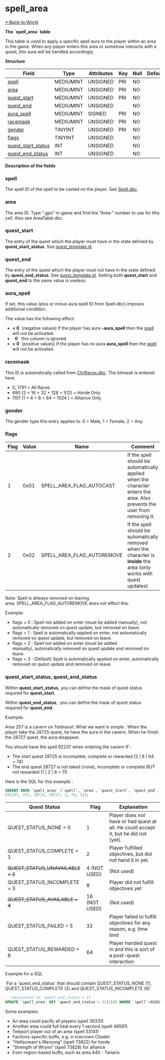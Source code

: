 # spell\_area

[<-Back-to:World](database-world.md)

**The \`spell\_area\` table**

This table is used to apply a specific spell aura to the player within an area in the game. When any player enters this area or somehow interacts with a quest, this aura will be handled accordingly.

**Structure**

| Field                   | Type      | Attributes | Key | Null | Default | Extra | Comment |
| ----------------------- | --------- | ---------- | --- | ---- | ------- | ----- | ------- |
| [spell][1]              | MEDIUMINT | UNSIGNED   | PRI | NO   |         |       |         |
| [area][2]               | MEDIUMINT | UNSIGNED   | PRI | NO   |         |       |         |
| [quest_start][3]        | MEDIUMINT | UNSIGNED   | PRI | NO   |         |       |         |
| [quest_end][4]          | MEDIUMINT | UNSIGNED   |     | NO   |         |       |         |
| [aura_spell][5]         | MEDIUMINT | SIGNED     | PRI | NO   |         |       |         |
| [racemask][6]           | MEDIUMINT | UNSIGNED   | PRI | NO   |         |       |         |
| [gender][7]             | TINYINT   | UNSIGNED   | PRI | NO   |         |       |         |
| [flags][8]              | TINYINT   | UNSIGNED   |     | NO   |         |       |         |
| [quest_start_status][9] | INT       | UNSIGNED   |     | NO   |         |       |         |
| [quest_end_status][10]  | INT       | UNSIGNED   |     | NO   |         |       |         |

[1]: #spell
[2]: #area
[3]: #quest_start
[4]: #quest_end
[5]: #aura_spell
[6]: #racemask
[7]: #gender
[8]: #flags
[9]: #quest_start_status
[10]: #quest_end_status

**Description of the fields**

### spell

The spell ID of the spell to be casted on the player. See [Spell.dbc](Spell).

### area

The area ID. Type ".gps" in-game and find the "Area:" number to use for this cell. Also see AreaTable.dbc.

### quest\_start

The entry of the quest which the player must have in the state defined by **quest\_start\_status**. See [quest\_template.id](quest_template#id).

### quest\_end

The entry of the quest which the player must not have in the state defined by **quest\_end\_status**. See [quest\_template.id](quest_template#id). Setting both **quest\_start** and **quest\_end** to the same value is useless.

### aura\_spell

If set, this value (plus or minus aura spell ID from Spell.dbc) imposes additional condition.

The value has the following effect:

- **< 0**  (negative values) If the player has aura **-aura\_spell** then the [spell](#spell_area-spell) will not be activated.
-   **0**   this column is ignored.
- **> 0**  (positive values) If the player has no aura **aura\_spell** then the [spell](#spell_area-spell) will not be activated.

### racemask

This ID is automatically called from [ChrRaces.dbc](ChrRaces). The bitmask is entered here.

- 0, 1791 = All Races
- 690 (2 + 16 + 32 + 128 + 512) = Horde Only
- 1101 (1 + 4 + 8 + 64 + 1024 ) = Alliance Only

### gender

The gender type this entry applies to. 0 = Male, 1 = Female, 2 = Any.

### flags

| Flag | Value | Name                          | Comment                                                                                                                   |
| ---- | ----- | ----------------------------- | ------------------------------------------------------------------------------------------------------------------------- |
| 1    | 0x01  | SPELL\_AREA\_FLAG\_AUTOCAST   | If the spell should be automatically applied when the character enters the area. Also prevents the user from removing it. |
| 2    | 0x02  | SPELL\_AREA\_FLAG\_AUTOREMOVE | If the spell should be automatically removed when the character is **inside** the area (only works with quest updates)    |

Note: Spell is allways removed on leaving area, SPELL\_AREA\_FLAG\_AUTOREMOVE does not effect this.

Example:

- flags = 0 : Spell not added on enter (must be added manually), not automatically removed on quest update, but removed on leave.
- flags = 1 : Spell is automatically applied on enter, not automatically removed on quest update, but removed on leave.
- flags = 2 : Spell not added on enter (must be added manually), automatically removed on quest update and removed on leave.
- flags = 3 : (Default) Spell is automatically applied on enter, automatically removed on quest update and removed on leave.

### quest\_start\_status, quest\_end\_status

Within **quest\_start\_status**, you can define the mask of quest status required for **quest\_start**.

Within **quest\_end\_status**,  you can define the mask of quest status required for **quest\_end**. 

Example:

Area 257 is a cavern on Teldrassil. What we want is simple : When the player take the 28725 quest, he have the aura in the cavern. When he finish the 28727 quest, the aura disappear.

You should have the spell 92237 when entering the cavern IF :

- The start quest 28725 is incomplete, complete or rewarded (2 | 8 | 64 = 74) 
- The end quest 28727 is not taked (none), incomplete or complete BUT not rewarded (1 | 2 | 8 = 11)

Here is the SQL for this example : 

```sql
INSERT INTO `spell_area` (`spell`, `area`, `quest_start`, `quest_end`, `autocast`, `quest_start_status`, `quest_end_status`) VALUES 
(92237, 257, 28725, 28727, 1, 74, 11);
```

| Quest Status                       | Flag          | Explanation                                                                         |
| ---------------------------------- | ------------- | ----------------------------------------------------------------------------------- |
| QUEST\_STATUS\_NONE = 0            | 1             | Player does not have or had quest at all. He could accept it, but he did not (yet). |
| QUEST\_STATUS\_COMPLETE = 1        | 2             | Player fulfilled objectives, but did not hand it in yet.                            |
| ~~QUEST\_STATUS\_UNAVAILABLE = 2~~ | 4 (NOT USED)  | (Not used)                                                                          |
| QUEST\_STATUS\_INCOMPLETE = 3      | 8             | Player did not fulfill objectives yet                                               |
| ~~QUEST\_STATUS\_AVAILABLE = 4~~   | 16 (NOT USED) | (Not used)                                                                          |
| QUEST\_STATUS\_FAILED = 5          | 32            | Player failed to fulfill objectives for any reason, e.g. time limit                 |
| QUEST\_STATUS\_REWARDED = 6        | 64            | Player handed quest in and this is sort of a post-quest interaction                 |

Example for a SQL

 For a \`quest\_end\_status\` that should contain QUEST\_STATUS\_NONE (1), QUEST\_STATUS\_COMPLETE (2) and QUEST\_STATUS\_INCOMPLETE (8):

``` sql
-- equivalent to `quest_end_status`= 11
UPDATE `spell_area` SET `quest_end_status`= (1|2|8) WHERE `spell`=XXXXX AND `area`=YYYY;
```

Some examples:

- An area could pacify all players (spell 39331)
- Another area could full heal every 1 second (spell 48591)
- Teleport player out of an area (spell 53141)
- Factions-specific buffs, e.g. in Icecrown Citadel:
- "Hellscream's Warsong" (spell 73822) for horde 
- "Strength of Wrynn" (spell 73828) for alliance
- Even region-based buffs, such as area 440 - Tanaris.
